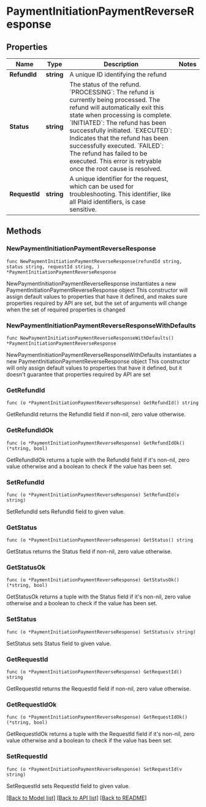 # PaymentInitiationPaymentReverseResponse

## Properties

Name | Type | Description | Notes
------------ | ------------- | ------------- | -------------
**RefundId** | **string** | A unique ID identifying the refund | 
**Status** | **string** | The status of the refund.  &#x60;PROCESSING&#x60;: The refund is currently being processed. The refund will automatically exit this state when processing is complete.  &#x60;INITIATED&#x60;: The refund has been successfully initiated.  &#x60;EXECUTED&#x60;: Indicates that the refund has been successfully executed.  &#x60;FAILED&#x60;: The refund has failed to be executed. This error is retryable once the root cause is resolved. | 
**RequestId** | **string** | A unique identifier for the request, which can be used for troubleshooting. This identifier, like all Plaid identifiers, is case sensitive. | 

## Methods

### NewPaymentInitiationPaymentReverseResponse

`func NewPaymentInitiationPaymentReverseResponse(refundId string, status string, requestId string, ) *PaymentInitiationPaymentReverseResponse`

NewPaymentInitiationPaymentReverseResponse instantiates a new PaymentInitiationPaymentReverseResponse object
This constructor will assign default values to properties that have it defined,
and makes sure properties required by API are set, but the set of arguments
will change when the set of required properties is changed

### NewPaymentInitiationPaymentReverseResponseWithDefaults

`func NewPaymentInitiationPaymentReverseResponseWithDefaults() *PaymentInitiationPaymentReverseResponse`

NewPaymentInitiationPaymentReverseResponseWithDefaults instantiates a new PaymentInitiationPaymentReverseResponse object
This constructor will only assign default values to properties that have it defined,
but it doesn't guarantee that properties required by API are set

### GetRefundId

`func (o *PaymentInitiationPaymentReverseResponse) GetRefundId() string`

GetRefundId returns the RefundId field if non-nil, zero value otherwise.

### GetRefundIdOk

`func (o *PaymentInitiationPaymentReverseResponse) GetRefundIdOk() (*string, bool)`

GetRefundIdOk returns a tuple with the RefundId field if it's non-nil, zero value otherwise
and a boolean to check if the value has been set.

### SetRefundId

`func (o *PaymentInitiationPaymentReverseResponse) SetRefundId(v string)`

SetRefundId sets RefundId field to given value.


### GetStatus

`func (o *PaymentInitiationPaymentReverseResponse) GetStatus() string`

GetStatus returns the Status field if non-nil, zero value otherwise.

### GetStatusOk

`func (o *PaymentInitiationPaymentReverseResponse) GetStatusOk() (*string, bool)`

GetStatusOk returns a tuple with the Status field if it's non-nil, zero value otherwise
and a boolean to check if the value has been set.

### SetStatus

`func (o *PaymentInitiationPaymentReverseResponse) SetStatus(v string)`

SetStatus sets Status field to given value.


### GetRequestId

`func (o *PaymentInitiationPaymentReverseResponse) GetRequestId() string`

GetRequestId returns the RequestId field if non-nil, zero value otherwise.

### GetRequestIdOk

`func (o *PaymentInitiationPaymentReverseResponse) GetRequestIdOk() (*string, bool)`

GetRequestIdOk returns a tuple with the RequestId field if it's non-nil, zero value otherwise
and a boolean to check if the value has been set.

### SetRequestId

`func (o *PaymentInitiationPaymentReverseResponse) SetRequestId(v string)`

SetRequestId sets RequestId field to given value.



[[Back to Model list]](../README.md#documentation-for-models) [[Back to API list]](../README.md#documentation-for-api-endpoints) [[Back to README]](../README.md)


